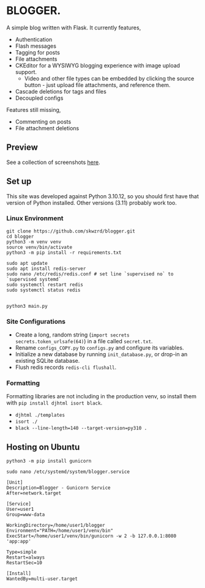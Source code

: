 # BLOGGER.

A simple blog written with Flask. It currently features,

- Authentication
- Flash messages
- Tagging for posts
- File attachments
- CKEditor for a WYSIWYG blogging experience with image upload support. 
    - Video and other file types can be embedded by clicking the source button - just upload file attachments, and reference them.
- Cascade deletions for tags and files
- Decoupled configs

Features still missing,

- Commenting on posts
- File attachment deletions


## Preview

See a collection of screenshots [here](resources/README.md).


## Set up

This site was developed against Python 3.10.12, so you should first have that version of Python installed. Other versions (3.11) probably work too.


### Linux Environment
```
git clone https://github.com/skwzrd/blogger.git
cd blogger
python3 -m venv venv
source venv/bin/activate
python3 -m pip install -r requirements.txt

sudo apt update
sudo apt install redis-server
sudo nano /etc/redis/redis.conf # set line `supervised no` to `supervised systemd`
sudo systemctl restart redis
sudo systemctl status redis


python3 main.py
```


### Site Configurations

- Create a long, random string (`import secrets` `secrets.token_urlsafe(64)`) in a file called `secret.txt`.
- Rename `configs_COPY.py` to `configs.py` and configure its variables.
- Initialize a new database by running `init_database.py`, or drop-in an existing SQLite database.
- Flush redis records `redis-cli flushall`.


### Formatting

Formatting libraries are not including in the production venv, so install them with `pip install djhtml isort black`.

- `djhtml ./templates`
- `isort ./`
- `black --line-length=140 --target-version=py310 .`


## Hosting on Ubuntu

`python3 -m pip install gunicorn`

`sudo nano /etc/systemd/system/blogger.service`

```service
[Unit]
Description=Blogger - Gunicorn Service
After=network.target

[Service]
User=user1
Group=www-data

WorkingDirectory=/home/user1/blogger
Environment="PATH=/home/user1/venv/bin"
ExecStart=/home/user1/venv/bin/gunicorn -w 2 -b 127.0.0.1:8080 'app:app'

Type=simple
Restart=always
RestartSec=10

[Install]
WantedBy=multi-user.target
```